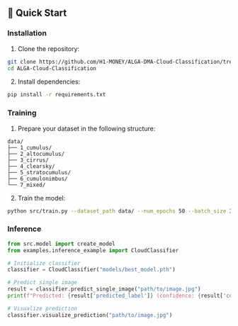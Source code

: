 ## 🚀 Quick Start

### Installation

1. Clone the repository:
```bash
git clone https://github.com/H1-MONEY/ALGA-DMA-Cloud-Classification/tree/main
cd ALGA-Cloud-Classification
```

2. Install dependencies:
```bash
pip install -r requirements.txt
```

### Training

1. Prepare your dataset in the following structure:
```
data/
├── 1_cumulus/
├── 2_altocumulus/
├── 3_cirrus/
├── 4_clearsky/
├── 5_stratocumulus/
├── 6_cumulonimbus/
└── 7_mixed/
```

2. Train the model:
```bash
python src/train.py --dataset_path data/ --num_epochs 50 --batch_size 32
```

### Inference

```python
from src.model import create_model
from examples.inference_example import CloudClassifier

# Initialize classifier
classifier = CloudClassifier("models/best_model.pth")

# Predict single image
result = classifier.predict_single_image("path/to/image.jpg")
print(f"Predicted: {result['predicted_label']} (confidence: {result['confidence']:.3f})")

# Visualize prediction
classifier.visualize_prediction("path/to/image.jpg")
```
